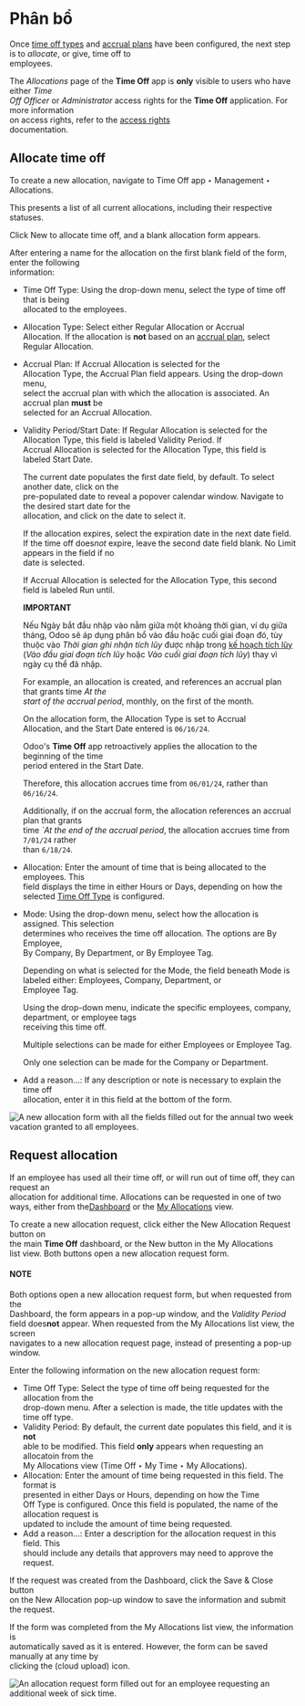 # Phân bổ

Once [time off types](../time_off.md#time-off-time-off-types) and [accrual plans](../time_off.md#time-off-accrual-plans) have been configured, the next step is to _allocate_, or give, time off to\
employees.

The _Allocations_ page of the **Time Off** app is **only** visible to users who have either _Time_\
_Off Officer_ or _Administrator_ access rights for the **Time Off** application. For more information\
on access rights, refer to the [access rights](../../general/users/access_rights.md)\
documentation.

## Allocate time off

To create a new allocation, navigate to Time Off app ‣ Management ‣\
Allocations.

This presents a list of all current allocations, including their respective statuses.

Click New to allocate time off, and a blank allocation form appears.

After entering a name for the allocation on the first blank field of the form, enter the following\
information:

* Time Off Type: Using the drop-down menu, select the type of time off that is being\
  allocated to the employees.
* Allocation Type: Select either Regular Allocation or Accrual\
  Allocation. If the allocation is **not** based on an [accrual plan](../time_off.md#time-off-accrual-plans), select Regular Allocation.
* Accrual Plan: If Accrual Allocation is selected for the\
  Allocation Type, the Accrual Plan field appears. Using the drop-down menu,\
  select the accrual plan with which the allocation is associated. An accrual plan **must** be\
  selected for an Accrual Allocation.
*   Validity Period/Start Date: If Regular Allocation is selected for the\
    Allocation Type, this field is labeled Validity Period. If\
    Accrual Allocation is selected for the Allocation Type, this field is\
    labeled Start Date.

    The current date populates the first date field, by default. To select another date, click on the\
    pre-populated date to reveal a popover calendar window. Navigate to the desired start date for the\
    allocation, and click on the date to select it.

    If the allocation expires, select the expiration date in the next date field. If the time off doe&#x73;_&#x6E;ot_ expire, leave the second date field blank. No Limit appears in the field if no\
    date is selected.

    If Accrual Allocation is selected for the Allocation Type, this second\
    field is labeled Run until.

    **IMPORTANT**

    Nếu Ngày bắt đầu nhập vào nằm giữa một khoảng thời gian, ví dụ giữa tháng, Odoo sẽ áp dụng phân bổ vào đầu hoặc cuối giai đoạn đó, tùy thuộc vào _Thời gian ghi nhận tích lũy_ được nhập trong [kế hoạch tích lũy](../time_off.md#time-off-accrual-plans) (_Vào đầu giai đoạn tích lũy_ hoặc _Vào cuối giai đoạn tích lũy_) thay vì ngày cụ thể đã nhập.

    For example, an allocation is created, and references an accrual plan that grants time _At the_\
    _start of the accrual period_, monthly, on the first of the month.

    On the allocation form, the Allocation Type is set to Accrual\
    Allocation, and the Start Date entered is `06/16/24`.

    Odoo's **Time Off** app retroactively applies the allocation to the beginning of the time\
    period entered in the Start Date.

    Therefore, this allocation accrues time from `06/01/24`, rather than `06/16/24`.

    Additionally, if on the accrual form, the allocation references an accrual plan that grants\
    time _\`At the end of the accrual period_, the allocation accrues time from `7/01/24` rather\
    than `6/18/24`.
* Allocation: Enter the amount of time that is being allocated to the employees. This\
  field displays the time in either Hours or Days, depending on how the\
  selected [Time Off Type](../time_off.md#time-off-time-off-types) is configured.
*   Mode: Using the drop-down menu, select how the allocation is assigned. This selection\
    determines who receives the time off allocation. The options are By Employee,\
    By Company, By Department, or By Employee Tag.

    Depending on what is selected for the Mode, the field beneath Mode is\
    labeled either: Employees, Company, Department, or\
    Employee Tag.

    Using the drop-down menu, indicate the specific employees, company, department, or employee tags\
    receiving this time off.

    Multiple selections can be made for either Employees or Employee Tag.

    Only one selection can be made for the Company or Department.
* Add a reason...: If any description or note is necessary to explain the time off\
  allocation, enter it in this field at the bottom of the form.

![A new allocation form with all the fields filled out for the annual two week vacation
granted to all employees.](../../../_images/new-allocation.png)

## Request allocation

If an employee has used all their time off, or will run out of time off, they can request an\
allocation for additional time. Allocations can be requested in one of two ways, either from the[Dashboard](my_time.md#time-off-dashboard) or the [My Allocations](my_time.md#time-off-my-allocations) view.

To create a new allocation request, click either the New Allocation Request button on\
the main **Time Off** dashboard, or the New button in the My Allocations\
list view. Both buttons open a new allocation request form.

#### NOTE

Both options open a new allocation request form, but when requested from the\
Dashboard, the form appears in a pop-up window, and the _Validity Period_ field does**not** appear. When requested from the My Allocations list view, the screen\
navigates to a new allocation request page, instead of presenting a pop-up window.

Enter the following information on the new allocation request form:

* Time Off Type: Select the type of time off being requested for the allocation from the\
  drop-down menu. After a selection is made, the title updates with the time off type.
* Validity Period: By default, the current date populates this field, and it is **not**\
  able to be modified. This field **only** appears when requesting an allocatoin from the\
  My Allocations view (Time Off ‣ My Time ‣ My Allocations).
* Allocation: Enter the amount of time being requested in this field. The format is\
  presented in either Days or Hours, depending on how the Time\
  Off Type is configured. Once this field is populated, the name of the allocation request is\
  updated to include the amount of time being requested.
* Add a reason...: Enter a description for the allocation request in this field. This\
  should include any details that approvers may need to approve the request.

If the request was created from the Dashboard, click the Save & Close button\
on the New Allocation pop-up window to save the information and submit the request.

If the form was completed from the My Allocations list view, the information is\
automatically saved as it is entered. However, the form can be saved manually at any time by\
clicking the (cloud upload) icon.

![An allocation request form filled out for an employee requesting an additional week of
sick time.](../../../_images/allocation-request.png)
